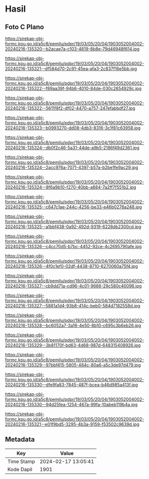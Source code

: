 # Hasil

## Foto C Plano

https://sirekap-obj-formc.kpu.go.id/a5c8/pemilu/pdpr/19/03/05/20/04/1903052004002-20240216-135320--b2acae7a-c103-4619-8b8e-79d46948f614.jpg

https://sirekap-obj-formc.kpu.go.id/a5c8/pemilu/pdpr/19/03/05/20/04/1903052004002-20240216-135321--df584d70-2c91-45ea-afa3-2c837f16e5bb.jpg

https://sirekap-obj-formc.kpu.go.id/a5c8/pemilu/pdpr/19/03/05/20/04/1903052004002-20240216-135322--f89aa39f-94b6-4010-84de-030c2654929c.jpg

https://sirekap-obj-formc.kpu.go.id/a5c8/pemilu/pdpr/19/03/05/20/04/1903052004002-20240216-135322--5611f8f2-df02-4470-a757-247efabbdf27.jpg

https://sirekap-obj-formc.kpu.go.id/a5c8/pemilu/pdpr/19/03/05/20/04/1903052004002-20240216-135323--b0993270-dd08-4db3-8316-3c1f81c63958.jpg

https://sirekap-obj-formc.kpu.go.id/a5c8/pemilu/pdpr/19/03/05/20/04/1903052004002-20240216-135324--db0f2c46-5a31-44de-a9b5-2186f49d2361.jpg

https://sirekap-obj-formc.kpu.go.id/a5c8/pemilu/pdpr/19/03/05/20/04/1903052004002-20240216-135324--2acc976a-7071-4397-b57a-b2be1fe9ac29.jpg

https://sirekap-obj-formc.kpu.go.id/a5c8/pemilu/pdpr/19/03/05/20/04/1903052004002-20240216-135324--8f6a9b10-f270-40bb-a884-7a2ff7f551b2.jpg

https://sirekap-obj-formc.kpu.go.id/a5c8/pemilu/pdpr/19/03/05/20/04/1903052004002-20240216-135325--c647c1ae-244c-4256-be33-e46b0276a248.jpg

https://sirekap-obj-formc.kpu.go.id/a5c8/pemilu/pdpr/19/03/05/20/04/1903052004002-20240216-135325--a1bbf438-0a92-492d-9319-6228db2300cd.jpg

https://sirekap-obj-formc.kpu.go.id/a5c8/pemilu/pdpr/19/03/05/20/04/1903052004002-20240216-135326--c4cc70d5-b7bc-4452-92ce-4c2695790afe.jpg

https://sirekap-obj-formc.kpu.go.id/a5c8/pemilu/pdpr/19/03/05/20/04/1903052004002-20240216-135326--4f0c1ef0-02df-4438-8710-6270060a75f4.jpg

https://sirekap-obj-formc.kpu.go.id/a5c8/pemilu/pdpr/19/03/05/20/04/1903052004002-20240216-135327--cb9dd71a-cd96-4c01-9666-29c580c40096.jpg

https://sirekap-obj-formc.kpu.go.id/a5c8/pemilu/pdpr/19/03/05/20/04/1903052004002-20240216-135327--5881a1d4-93b8-414c-beb0-584d7182558d.jpg

https://sirekap-obj-formc.kpu.go.id/a5c8/pemilu/pdpr/19/03/05/20/04/1903052004002-20240216-135328--bc6052a7-3a16-4e50-8b10-c695c3b6eb26.jpg

https://sirekap-obj-formc.kpu.go.id/a5c8/pemilu/pdpr/19/03/05/20/04/1903052004002-20240216-135329--3b81170f-bd63-4d68-987d-648315408926.jpg

https://sirekap-obj-formc.kpu.go.id/a5c8/pemilu/pdpr/19/03/05/20/04/1903052004002-20240216-135329--97bbf415-5805-484c-80a6-a5c3de97d479.jpg

https://sirekap-obj-formc.kpu.go.id/a5c8/pemilu/pdpr/19/03/05/20/04/1903052004002-20240216-135330--dfe9fa83-7845-487f-bcea-b46d985a413f.jpg

https://sirekap-obj-formc.kpu.go.id/a5c8/pemilu/pdpr/19/03/05/20/04/1903052004002-20240216-135330--94d25fea-1254-467a-99fa-10abeb119b4a.jpg

https://sirekap-obj-formc.kpu.go.id/a5c8/pemilu/pdpr/19/03/05/20/04/1903052004002-20240216-135321--e01f9bd5-3295-4b3a-9159-f53502c9639d.jpg


## Metadata

| Key        | Value               |
| ---------- | ------------------- |
| Time Stamp | 2024-02-17 13:05:41 |
| Kode Dapil | 1901                |



